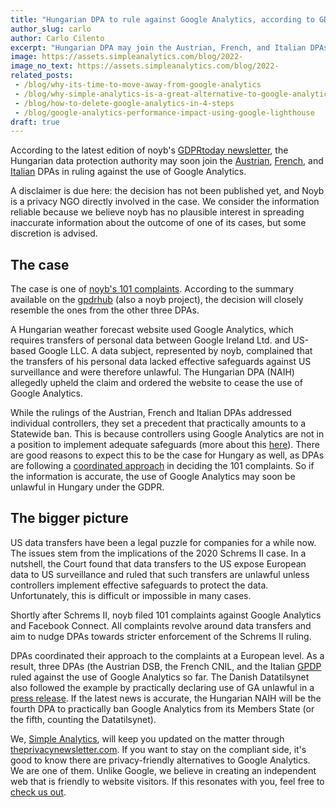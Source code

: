 ```yaml
---
title: "Hungarian DPA to rule against Google Analytics, according to GDPRtoday"
author_slug: carlo
author: Carlo Cilento
excerpt: "Hungarian DPA may join the Austrian, French, and Italian DPAs in ruling against the use of Google Analytics"
image: https://assets.simpleanalytics.com/blog/2022-
image_no_text: https://assets.simpleanalytics.com/blog/2022-
related_posts:
 - /blog/why-its-time-to-move-away-from-google-analytics
 - /blog/why-simple-analytics-is-a-great-alternative-to-google-analytics
 - /blog/how-to-delete-google-analytics-in-4-steps
 - /blog/google-analytics-performance-impact-using-google-lighthouse
draft: true
---
```


According to the latest edition of noyb's [GDPRtoday newsletter](https://noyb.eu/en/gdprtoday), the Hungarian data protection authority may soon join the [Austrian](https://gdprhub.eu/index.php?title=DSB_(Austria)_-_2021-0.586.257_(D155.027)), [French](https://gdprhub.eu/index.php?title=CNIL_(France)_-_Google_Analytics_(no_case_number)), and [Italian](https://gdprhub.eu/index.php?title=Garante_per_la_protezione_dei_dati_personali_(Italy)_-_9782890) DPAs in ruling against the use of Google Analytics.

A disclaimer is due here: the decision has not been published yet, and Noyb is a privacy NGO directly involved in the case. We consider the information reliable because we believe noyb has no plausible interest in spreading inaccurate information about the outcome of one of its cases, but some discretion is advised.

## The case

The case is one of [noyb's 101 complaints](https://noyb.eu/en/101-complaints-eu-us-transfers-filed). According to the summary available on the [gpdrhub](https://gdprhub.eu/index.php?title=NAIH_(Hungary)_-_NAIH-3561-4/2022) (also a noyb project), the decision will closely resemble the ones from the other three DPAs.

A Hungarian weather forecast website used Google Analytics, which requires transfers of personal data between Google Ireland Ltd. and US-based Google LLC. A data subject, represented by noyb, complained that the transfers of his personal data lacked effective safeguards against US surveillance and were therefore unlawful. The Hungarian DPA (NAIH) allegedly upheld the claim and ordered the website to cease the use of Google Analytics.

While the rulings of the Austrian, French and Italian DPAs addressed individual controllers, they set a precedent that practically amounts to a Statewide ban. This is because controllers using Google Analytics are not in a position to implement adequate safeguards (more about this [here](https://www.simpleanalytics.com/blog/how-to-move-forward-with-data-transfers-between-the-eu-us#3-supplementary-measures-for-data-transfers)). There are good reasons to expect this to be the case for Hungary as well, as DPAs are following a [coordinated approach](https://edpb.europa.eu/news/news/2020/european-data-protection-board-thirty-seventh-plenary-session-guidelines-controller_en) in deciding the 101 complaints. So if the information is accurate, the use of Google Analytics may soon be unlawful in Hungary under the GDPR.

## The bigger picture

US data transfers have been a legal puzzle for companies for a while now. The issues stem from the implications of the 2020 Schrems II case. In a nutshell, the Court found that data transfers to the US expose European data to US surveillance and ruled that such transfers are unlawful unless controllers implement effective safeguards to protect the data. Unfortunately, this is difficult or impossible in many cases.

Shortly after Schrems II, noyb filed 101 complaints against Google Analytics and Facebook Connect. All complaints revolve around data transfers and aim to nudge DPAs towards stricter enforcement of the Schrems II ruling.

DPAs coordinated their approach to the complaints at a European level. As a result, three DPAs (the Austrian DSB, the French CNIL, and the Italian [GPDP](https://gdprhub.eu/index.php?title=Garante_per_la_protezione_dei_dati_personali_(Italy)_-_9782890) ruled against the use of Google Analytics so far. The Danish Datatilsynet also followed the example by practically declaring use of GA unlawful in a [press release](https://www.simpleanalytics.com/blog/denmark-declares-google-analytics-unlawful). If the latest news is accurate, the Hungarian NAIH will be the fourth DPA to practically ban Google Analytics from its Members State (or the fifth, counting the Datatilsynet).

We, [Simple Analytics](https://www.simpleanalytics.com/), will keep you updated on the matter through [theprivacynewsletter.com](https://theprivacynewsletter.com/). If you want to stay on the compliant side, it's good to know there are privacy-friendly alternatives to Google Analytics. We are one of them. Unlike Google, we believe in creating an independent web that is friendly to website visitors. If this resonates with you, feel free to [check us out](https://simpleanalytics.com/simpleanalytics.com).
